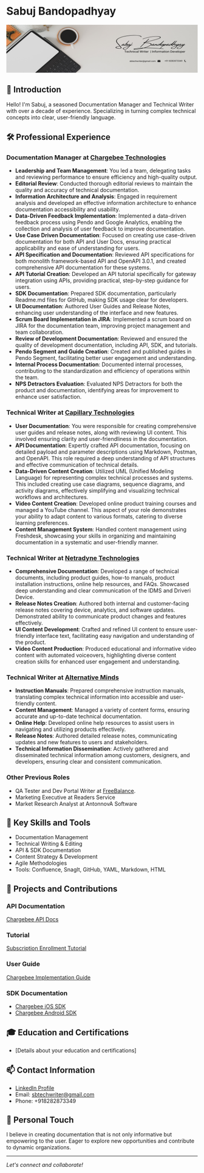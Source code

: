 # Sabuj Bandopadhyay

![Banner Image](https://github.com/sabuj000/Portfolio/blob/main/Cover%20Image.png)

## 👋 Introduction
Hello! I'm Sabuj, a seasoned Documentation Manager and Technical Writer with over a decade of experience. Specializing in turning complex technical concepts into clear, user-friendly language.

## 🛠️ Professional Experience
### Documentation Manager at [Chargebee Technologies](https://www.chargebee.com/)
- **Leadership and Team Management**: You led a team, delegating tasks and reviewing performance to ensure efficiency and high-quality output.
- **Editorial Review**: Conducted thorough editorial reviews to maintain the quality and accuracy of technical documentation.
- **Information Architecture and Analysis**: Engaged in requirement analysis and developed an effective information architecture to enhance documentation accessibility and usability.
- **Data-Driven Feedback Implementation**: Implemented a data-driven feedback process using Pendo and Google Analytics, enabling the collection and analysis of user feedback to improve documentation.
- **Use Case Driven Documentation**: Focused on creating use case-driven documentation for both API and User Docs, ensuring practical applicability and ease of understanding for users.
- **API Specification and Documentation**: Reviewed API specifications for both monolith framework-based API and OpenAPI 3.0.1, and created comprehensive API documentation for these systems.
- **API Tutorial Creation**: Developed an API tutorial specifically for gateway integration using APIs, providing practical, step-by-step guidance for users.
- **SDK Documentation**: Prepared SDK documentation, particularly Readme.md files for GitHub, making SDK usage clear for developers.
- **UI Documentation**: Authored User Guides and Release Notes, enhancing user understanding of the interface and new features.
- **Scrum Board Implementation in JIRA**: Implemented a scrum board on JIRA for the documentation team, improving project management and team collaboration.
- **Review of Development Documentation**: Reviewed and ensured the quality of development documentation, including API, SDK, and tutorials.
- **Pendo Segment and Guide Creation**: Created and published guides in Pendo Segment, facilitating better user engagement and understanding.
- **Internal Process Documentation**: Documented internal processes, contributing to the standardization and efficiency of operations within the team.
- **NPS Detractors Evaluation**: Evaluated NPS Detractors for both the product and documentation, identifying areas for improvement to enhance user satisfaction.

### Technical Writer at [Capillary Technologies](https://www.capillarytech.com/)
- **User Documentation**: You were responsible for creating comprehensive user guides and release notes, along with reviewing UI content. This involved ensuring clarity and user-friendliness in the documentation.
- **API Documentation**: Expertly crafted API documentation, focusing on detailed payload and parameter descriptions using Markdown, Postman, and OpenAPI. This role required a deep understanding of API structures and effective communication of technical details.
- **Data-Driven Content Creation**: Utilized UML (Unified Modeling Language) for representing complex technical processes and systems. This included creating use case diagrams, sequence diagrams, and activity diagrams, effectively simplifying and visualizing technical workflows and architectures.
- **Video Content Creation**: Developed online product training courses and managed a YouTube channel. This aspect of your role demonstrates your ability to adapt content to various formats, catering to diverse learning preferences.
- **Content Management System**: Handled content management using Freshdesk, showcasing your skills in organizing and maintaining documentation in a systematic and user-friendly manner.

### Technical Writer at [Netradyne Technologies](https://www.netradyne.com/)
- **Comprehensive Documentation**: Developed a range of technical documents, including product guides, how-to manuals, product installation instructions, online help resources, and FAQs. Showcased deep understanding and clear communication of the IDMS and Driveri Device.
- **Release Notes Creation**: Authored both internal and customer-facing release notes covering device, analytics, and software updates. Demonstrated ability to communicate product changes and features effectively.
- **UI Content Development**: Crafted and refined UI content to ensure user-friendly interface text, facilitating easy navigation and understanding of the product.
- **Video Content Production**: Produced educational and informative video content with automated voiceovers, highlighting diverse content creation skills for enhanced user engagement and understanding.
 
### Technical Writer at [Alternative Minds](https://alternativeminds.in/)

- **Instruction Manuals**: Prepared comprehensive instruction manuals, translating complex technical information into accessible and user-friendly content.
- **Content Management**: Managed a variety of content forms, ensuring accurate and up-to-date technical documentation.
- **Online Help**: Developed online help resources to assist users in navigating and utilizing products effectively.
- **Release Notes**: Authored detailed release notes, communicating updates and new features to users and stakeholders.
- **Technical Information Dissemination**: Actively gathered and disseminated technical information among customers, designers, and developers, ensuring clear and consistent communication.


### **Other Previous Roles**
- QA Tester and Dev Portal Writer at [FreeBalance](https://freebalance.com/en/).
- Marketing Executive at Readers Service
- Market Research Analyst at AntonnovA Software

## 🔧 Key Skills and Tools
- Documentation Management
- Technical Writing & Editing
- API & SDK Documentation
- Content Strategy & Development
- Agile Methodologies
- Tools: Confluence, SnagIt, GitHub, YAML, Markdown, HTML

## 🌟 Projects and Contributions
### API Documentation
[Chargebee API Docs](https://apidocs.chargebee.com/)

### Tutorial
[Subscription Enrollment Tutorial](https://www.chargebee.com/tutorials/)

### User Guide
[Chargebee Implementation Guide](https://www.chargebee.com/docs/2.0/)

### SDK Documentation
- [Chargebee iOS SDK](https://github.com/chargebee/chargebee-ios#readme)
- [Chargebee Android SDK](https://github.com/chargebee/chargebee-android#readme)

## 🎓 Education and Certifications
- [Details about your education and certifications]

## 📫 Contact Information
- [LinkedIn Profile](https://in.linkedin.com/in/sabujbandopadhyay)
- Email: sbtechwriter@gmail.com
- Phone: +918282873349

## 🌱 Personal Touch
I believe in creating documentation that is not only informative but empowering to the user. Eager to explore new opportunities and contribute to dynamic organizations.

---

*Let's connect and collaborate!*

